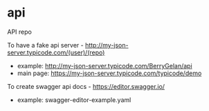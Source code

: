 # api
API repo


To have a fake api server - http://my-json-server.typicode.com/(user)/(repo)
* example: http://my-json-server.typicode.com/BerryGelan/api
* main page: https://my-json-server.typicode.com/typicode/demo

To create swagger api docs - https://editor.swagger.io/
* example: swagger-editor-example.yaml
